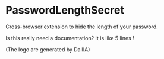 # PasswordLengthSecret
Cross-browser extension to hide the length of your password.

Is this really need a documentation? It is like 5 lines !

(The logo are generated by DallIA)